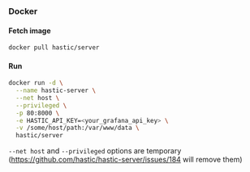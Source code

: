 ### Docker

#### Fetch image
```bash
docker pull hastic/server
```

#### Run
```bash
docker run -d \
  --name hastic-server \
  --net host \
  --privileged \
  -p 80:8000 \
  -e HASTIC_API_KEY=<your_grafana_api_key> \
  -v /some/host/path:/var/www/data \
  hastic/server
```
`--net host` and `--privileged` options are temporary (https://github.com/hastic/hastic-server/issues/184 will remove them)